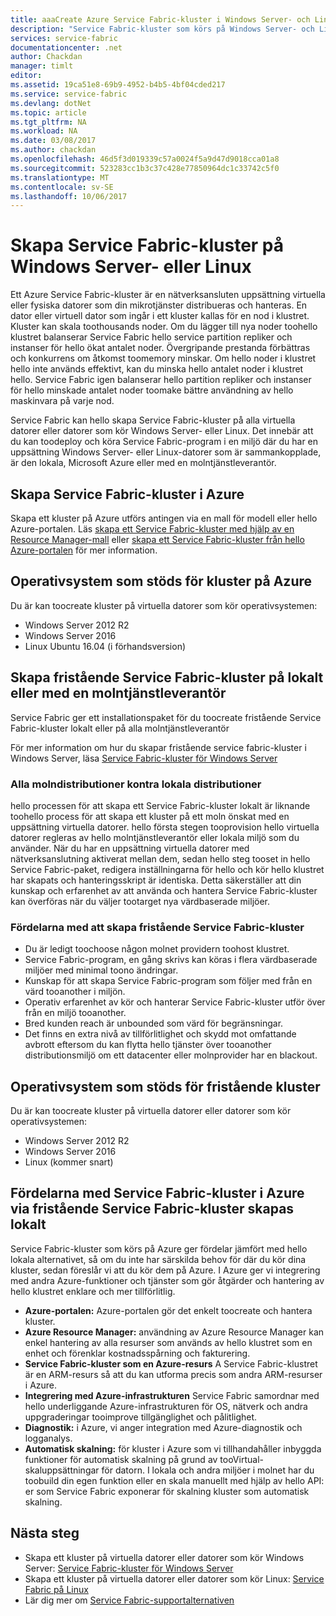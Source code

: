 ```yaml
---
title: aaaCreate Azure Service Fabric-kluster i Windows Server- och Linux | Microsoft Docs
description: "Service Fabric-kluster som körs på Windows Server- och Linux, vilket innebär att du kommer att kunna toodeploy och värden Service Fabric-program var som helst kan du köra Windows Server- eller Linux."
services: service-fabric
documentationcenter: .net
author: Chackdan
manager: timlt
editor: 
ms.assetid: 19ca51e8-69b9-4952-b4b5-4bf04cded217
ms.service: service-fabric
ms.devlang: dotNet
ms.topic: article
ms.tgt_pltfrm: NA
ms.workload: NA
ms.date: 03/08/2017
ms.author: chackdan
ms.openlocfilehash: 46d5f3d019339c57a0024f5a9d47d9018cca01a8
ms.sourcegitcommit: 523283cc1b3c37c428e77850964dc1c33742c5f0
ms.translationtype: MT
ms.contentlocale: sv-SE
ms.lasthandoff: 10/06/2017
---
```

# <a name="create-service-fabric-clusters-on-windows-server-or-linux"></a>Skapa Service Fabric-kluster på Windows Server- eller Linux
Ett Azure Service Fabric-kluster är en nätverksansluten uppsättning virtuella eller fysiska datorer som din mikrotjänster distribueras och hanteras. En dator eller virtuell dator som ingår i ett kluster kallas för en nod i klustret. Kluster kan skala toothousands noder. Om du lägger till nya noder toohello klustret balanserar Service Fabric hello service partition repliker och instanser för hello ökat antalet noder. Övergripande prestanda förbättras och konkurrens om åtkomst toomemory minskar. Om hello noder i klustret hello inte används effektivt, kan du minska hello antalet noder i klustret hello. Service Fabric igen balanserar hello partition repliker och instanser för hello minskade antalet noder toomake bättre användning av hello maskinvara på varje nod.

Service Fabric kan hello skapa Service Fabric-kluster på alla virtuella datorer eller datorer som kör Windows Server- eller Linux. Det innebär att du kan toodeploy och köra Service Fabric-program i en miljö där du har en uppsättning Windows Server- eller Linux-datorer som är sammankopplade, är den lokala, Microsoft Azure eller med en molntjänstleverantör.

## <a name="create-service-fabric-clusters-on-azure"></a>Skapa Service Fabric-kluster i Azure
Skapa ett kluster på Azure utförs antingen via en mall för modell eller hello Azure-portalen. Läs [skapa ett Service Fabric-kluster med hjälp av en Resource Manager-mall](service-fabric-cluster-creation-via-arm.md) eller [skapa ett Service Fabric-kluster från hello Azure-portalen](service-fabric-cluster-creation-via-portal.md) för mer information.

## <a name="supported-operating-systems-for-clusters-on-azure"></a>Operativsystem som stöds för kluster på Azure
Du är kan toocreate kluster på virtuella datorer som kör operativsystemen:

* Windows Server 2012 R2
* Windows Server 2016 
* Linux Ubuntu 16.04 (i förhandsversion) 

## <a name="create-service-fabric-standalone-clusters-on-premises-or-with-any-cloud-provider"></a>Skapa fristående Service Fabric-kluster på lokalt eller med en molntjänstleverantör
Service Fabric ger ett installationspaket för du toocreate fristående Service Fabric-kluster lokalt eller på alla molntjänstleverantör

För mer information om hur du skapar fristående service fabric-kluster i Windows Server, läsa [Service Fabric-kluster för Windows Server](service-fabric-cluster-creation-for-windows-server.md)

### <a name="any-cloud-deployments-vs-on-premises-deployments"></a>Alla molndistributioner kontra lokala distributioner
hello processen för att skapa ett Service Fabric-kluster lokalt är liknande toohello process för att skapa ett kluster på ett moln önskat med en uppsättning virtuella datorer. hello första stegen tooprovision hello virtuella datorer regleras av hello molntjänstleverantör eller lokala miljö som du använder. När du har en uppsättning virtuella datorer med nätverksanslutning aktiverat mellan dem, sedan hello steg tooset in hello Service Fabric-paket, redigera inställningarna för hello och kör hello klustret har skapats och hanteringsskript är identiska. Detta säkerställer att din kunskap och erfarenhet av att använda och hantera Service Fabric-kluster kan överföras när du väljer tootarget nya värdbaserade miljöer.

### <a name="benefits-of-creating-standalone-service-fabric-clusters"></a>Fördelarna med att skapa fristående Service Fabric-kluster
* Du är ledigt toochoose någon molnet providern toohost klustret.
* Service Fabric-program, en gång skrivs kan köras i flera värdbaserade miljöer med minimal toono ändringar.
* Kunskap för att skapa Service Fabric-program som följer med från en värd tooanother i miljön.
* Operativ erfarenhet av kör och hanterar Service Fabric-kluster utför över från en miljö tooanother.
* Bred kunden reach är unbounded som värd för begränsningar.
* Det finns en extra nivå av tillförlitlighet och skydd mot omfattande avbrott eftersom du kan flytta hello tjänster över tooanother distributionsmiljö om ett datacenter eller molnprovider har en blackout.

## <a name="supported-operating-systems-for-standalone-clusters"></a>Operativsystem som stöds för fristående kluster
Du är kan toocreate kluster på virtuella datorer eller datorer som kör operativsystemen:

* Windows Server 2012 R2
* Windows Server 2016 
* Linux (kommer snart)

## <a name="advantages-of-service-fabric-clusters-on-azure-over-standalone-service-fabric-clusters-created-on-premises"></a>Fördelarna med Service Fabric-kluster i Azure via fristående Service Fabric-kluster skapas lokalt
Service Fabric-kluster som körs på Azure ger fördelar jämfört med hello lokala alternativet, så om du inte har särskilda behov för där du kör dina kluster, sedan föreslår vi att du kör dem på Azure. I Azure ger vi integrering med andra Azure-funktioner och tjänster som gör åtgärder och hantering av hello klustret enklare och mer tillförlitlig.

* **Azure-portalen:** Azure-portalen gör det enkelt toocreate och hantera kluster.
* **Azure Resource Manager:** användning av Azure Resource Manager kan enkel hantering av alla resurser som används av hello klustret som en enhet och förenklar kostnadsspårning och fakturering.
* **Service Fabric-kluster som en Azure-resurs** A Service Fabric-klustret är en ARM-resurs så att du kan utforma precis som andra ARM-resurser i Azure.
* **Integrering med Azure-infrastrukturen** Service Fabric samordnar med hello underliggande Azure-infrastrukturen för OS, nätverk och andra uppgraderingar tooimprove tillgänglighet och pålitlighet.  
* **Diagnostik:** i Azure, vi anger integration med Azure-diagnostik och logganalys.
* **Automatisk skalning:** för kluster i Azure som vi tillhandahåller inbyggda funktioner för automatisk skalning på grund av tooVirtual-skaluppsättningar för datorn. I lokala och andra miljöer i molnet har du toobuild din egen funktion eller en skala manuellt med hjälp av hello API: er som Service Fabric exponerar för skalning kluster som automatisk skalning.

## <a name="next-steps"></a>Nästa steg

* Skapa ett kluster på virtuella datorer eller datorer som kör Windows Server: [Service Fabric-kluster för Windows Server](service-fabric-cluster-creation-for-windows-server.md)
* Skapa ett kluster på virtuella datorer eller datorer som kör Linux: [Service Fabric på Linux](service-fabric-linux-overview.md)
* Lär dig mer om [Service Fabric-supportalternativen](service-fabric-support.md)

